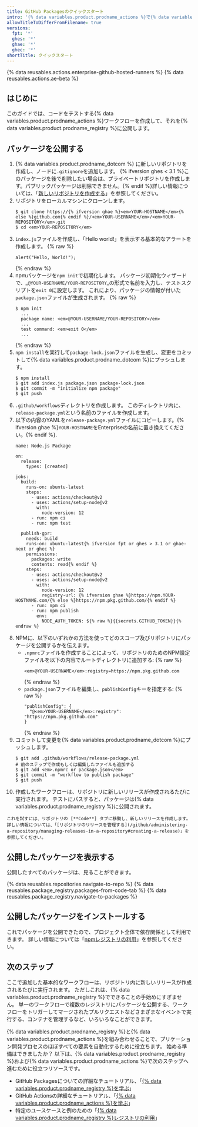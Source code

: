 ```yaml
---
title: GitHub Packagesのクイックスタート
intro: '{% data variables.product.prodname_actions %}で{% data variables.product.prodname_registry %}に公開します。'
allowTitleToDifferFromFilename: true
versions:
  fpt: '*'
  ghes: '*'
  ghae: '*'
  ghec: '*'
shortTitle: クイックスタート
---
```


{% data reusables.actions.enterprise-github-hosted-runners %}
{% data reusables.actions.ae-beta %}

## はじめに

このガイドでは、コードをテストする{% data variables.product.prodname_actions %}ワークフローを作成して、それを{% data variables.product.prodname_registry %}に公開します。

## パッケージを公開する

1. {% data variables.product.prodname_dotcom %} に新しいリポジトリを作成し、ノードに`.gitignore`を追加します。 {% ifversion ghes < 3.1 %}このパッケージを後で削除したい場合は、プライベートリポジトリを作成します。パブリックパッケージは削除できません。{% endif %}詳しい情報については、「[新しいリポジトリを作成する](/github/creating-cloning-and-archiving-repositories/creating-a-new-repository)」を参照してください。
2. リポジトリをローカルマシンにクローンします。
    ```shell
    $ git clone https://{% ifversion ghae %}<em>YOUR-HOSTNAME</em>{% else %}github.com{% endif %}/<em>YOUR-USERNAME</em>/<em>YOUR-REPOSITORY</em>.git
    $ cd <em>YOUR-REPOSITORY</em>
    ```
3. `index.js`ファイルを作成し、「Hello world!」を表示する基本的なアラートを作成します。
    {% raw %}
    ```javascript{:copy}
    alert("Hello, World!");
    ```
    {% endraw %}
4. npmパッケージを`npm init`で初期化します。 パッケージ初期化ウィザードで、_`@YOUR-USERNAME/YOUR-REPOSITORY`_の形式で名前を入力し、テストスクリプトを`exit 0`に設定します。 これにより、パッケージの情報が付いた`package.json`ファイルが生成されます。
    {% raw %}
    ```shell
    $ npm init
      ...
      package name: <em>@YOUR-USERNAME/YOUR-REPOSITORY</em>
      ...
      test command: <em>exit 0</em>
      ...    
    ```
    {% endraw %}
5. `npm install`を実行して`package-lock.json`ファイルを生成し、変更をコミットして{% data variables.product.prodname_dotcom %}にプッシュします。
    ```shell
    $ npm install
    $ git add index.js package.json package-lock.json
    $ git commit -m "initialize npm package"
    $ git push
    ```
6. `.github/workflows`ディレクトリを作成します。 このディレクトリ内に、`release-package.yml`という名前のファイルを作成します。
7. 以下の内容のYAMLを`release-package.yml`ファイルにコピーします。{% ifversion ghae %}`YOUR-HOSTNAME`をEnterpriseの名前に置き換えてください。{% endif %}.
    ```yaml{:copy}
    name: Node.js Package

    on:
      release:
        types: [created]

    jobs:
      build:
        runs-on: ubuntu-latest
        steps:
          - uses: actions/checkout@v2
          - uses: actions/setup-node@v2
            with:
              node-version: 12
          - run: npm ci
          - run: npm test

      publish-gpr:
        needs: build
        runs-on: ubuntu-latest{% ifversion fpt or ghes > 3.1 or ghae-next or ghec %}
        permissions:
          packages: write
          contents: read{% endif %}
        steps:
          - uses: actions/checkout@v2
          - uses: actions/setup-node@v2
            with:
              node-version: 12
              registry-url: {% ifversion ghae %}https://npm.YOUR-HOSTNAME.com/{% else %}https://npm.pkg.github.com/{% endif %}
          - run: npm ci
          - run: npm publish
            env:
              NODE_AUTH_TOKEN: ${% raw %}{{secrets.GITHUB_TOKEN}}{% endraw %}
    ```
8. NPMに、以下のいずれかの方法を使ってどのスコープ及びリポジトリにパッケージを公開するかを伝えます。
   - `.npmrc`ファイルを作成することによって、リポジトリのためのNPM設定ファイルを以下の内容でルートディレクトリに追加する:
      {% raw %}
      ```shell
      <em>@YOUR-USERNAME</em>:registry=https://npm.pkg.github.com
      ```
      {% endraw %}
   - `package.json`ファイルを編集し、`publishConfig`キーを指定する:
      {% raw %}
      ```shell
      "publishConfig": {
        "@<em>YOUR-USERNAME</em>:registry": "https://npm.pkg.github.com"
      }
      ```
      {% endraw %}
9. コミットして変更を{% data variables.product.prodname_dotcom %}にプッシュします。
    ```shell
    $ git add .github/workflows/release-package.yml
    # 前のステップで作成もしくは編集したファイルも追加する
    $ git add <em>.npmrc or package.json</em>
    $ git commit -m "workflow to publish package"
    $ git push
    ```
10.  作成したワークフローは、リポジトリに新しいリリースが作成されるたびに実行されます。 テストにパスすると、パッケージは{% data variables.product.prodname_registry %}に公開されます。

    これを試すには、リポジトリの [**Code**] タブに移動し、新しいリリースを作成します。 詳しい情報については、「[リポジトリのリリースを管理する](/github/administering-a-repository/managing-releases-in-a-repository#creating-a-release)」を参照してください。

## 公開したパッケージを表示する

公開したすべてのパッケージは、見ることができます。

{% data reusables.repositories.navigate-to-repo %}
{% data reusables.package_registry.packages-from-code-tab %}
{% data reusables.package_registry.navigate-to-packages %}


## 公開したパッケージをインストールする

これでパッケージを公開できたので、プロジェクト全体で依存関係として利用できます。 詳しい情報については「[npmレジストリの利用](/packages/working-with-a-github-packages-registry/working-with-the-npm-registry#installing-a-package)」を参照してください。

## 次のステップ

ここで追加した基本的なワークフローは、リポジトリ内に新しいリリースが作成されるたびに実行されます。 ただしこれは、{% data variables.product.prodname_registry %}でできることの手始めにすぎません。 単一のワークフローで複数のレジストリにパッケージを公開する、ワークフローをトリガーしてマージされたプルリクエストなどさまざまなイベントで実行する、コンテナを管理するなど、いろいろなことができます。

{% data variables.product.prodname_registry %}と{% data variables.product.prodname_actions %}を組み合わせることで、プリケーション開発プロセスのほぼすべての要素を自動化するために役立ちます。 始める準備はできましたか？ 以下は、{% data variables.product.prodname_registry %}および{% data variables.product.prodname_actions %}で次のステップへ進むために役立つリソースです。

- GitHub Packagesについての詳細なチュートリアル、「[{% data variables.product.prodname_registry %}を学ぶ](/packages/learn-github-packages)」
- GitHub Actionsの詳細なチュートリアル、「[{% data variables.product.prodname_actions %}を学ぶ](/actions/learn-github-actions)」
- 特定のユースケースと例のための「[{% data variables.product.prodname_registry %}レジストリの利用](/packages/working-with-a-github-packages-registry)」
